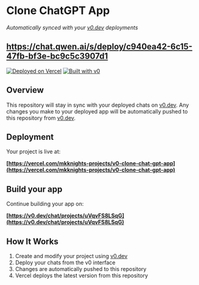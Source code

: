 # Clone ChatGPT App

*Automatically synced with your [v0.dev](https://v0.dev) deployments*

## https://chat.qwen.ai/s/deploy/c940ea42-6c15-47fb-bf3e-bc9c5c3907d1

[![Deployed on Vercel](https://img.shields.io/badge/Deployed%20on-Vercel-black?style=for-the-badge&logo=vercel)](https://vercel.com/mkknights-projects/v0-clone-chat-gpt-app)
[![Built with v0](https://img.shields.io/badge/Built%20with-v0.dev-black?style=for-the-badge)](https://v0.dev/chat/projects/uVqvFS8LSqG)

## Overview

This repository will stay in sync with your deployed chats on [v0.dev](https://v0.dev).
Any changes you make to your deployed app will be automatically pushed to this repository from [v0.dev](https://v0.dev).

## Deployment

Your project is live at:

**[https://vercel.com/mkknights-projects/v0-clone-chat-gpt-app](https://vercel.com/mkknights-projects/v0-clone-chat-gpt-app)**

## Build your app

Continue building your app on:

**[https://v0.dev/chat/projects/uVqvFS8LSqG](https://v0.dev/chat/projects/uVqvFS8LSqG)**

## How It Works

1. Create and modify your project using [v0.dev](https://v0.dev)
2. Deploy your chats from the v0 interface
3. Changes are automatically pushed to this repository
4. Vercel deploys the latest version from this repository
